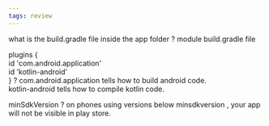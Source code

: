 ```yaml
---
tags: review
---
```


what is the build.gradle file inside the app folder
?
module build.gradle file

plugins {  
id 'com.android.application'  
id 'kotlin-android'  
}
?
com.android.application tells how to build android code.  
kotlin-android tells how to compile kotlin code.

minSdkVersion
?
on phones using versions below minsdkversion , your app will not be visible in play store.